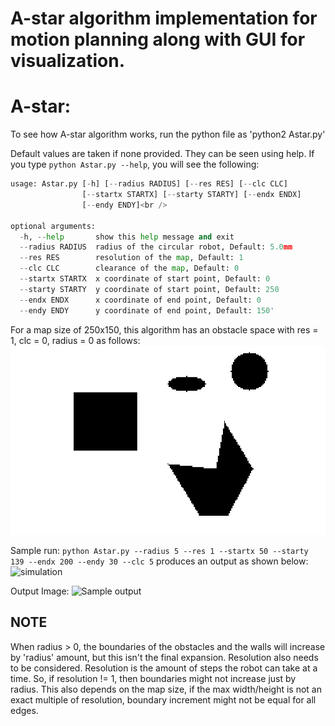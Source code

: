 # A-star algorithm implementation for motion planning along with GUI for visualization.

# A-star:

To see how A-star algorithm works, run the python file as 'python2 Astar.py'

Default values are taken if none provided. They can be seen using help. If you type ```python Astar.py --help```, you will see the following:

```python
usage: Astar.py [-h] [--radius RADIUS] [--res RES] [--clc CLC]
                [--startx STARTX] [--starty STARTY] [--endx ENDX]
                [--endy ENDY]<br />

optional arguments:
  -h, --help       show this help message and exit
  --radius RADIUS  radius of the circular robot, Default: 5.0mm
  --res RES        resolution of the map, Default: 1
  --clc CLC        clearance of the map, Default: 0
  --startx STARTX  x coordinate of start point, Default: 0
  --starty STARTY  y coordinate of start point, Default: 250
  --endx ENDX      x coordinate of end point, Default: 0
  --endy ENDY      y coordinate of end point, Default: 150'
```
For a map size of 250x150, this algorithm has an obstacle space with res = 1, clc = 0, radius = 0 as follows:
![Obstacle Space](https://github.com/RachithP/motion-planning/blob/master/A-star/obstacleSpace.png)

Sample run:
```python Astar.py --radius 5 --res 1 --startx 50 --starty 139 --endx 200 --endy 30 --clc 5```
produces an output as shown below:
![simulation](https://github.com/RachithP/motion-planning/blob/master/A-star/astar.gif)

Output Image:
![Sample output](https://github.com/RachithP/motion-planning/blob/master/A-star/sample_output.png)


## NOTE
When radius > 0, the boundaries of the obstacles and the walls will increase by 'radius' amount, but this isn't the final expansion. Resolution also needs to be considered. Resolution is the amount of steps the robot can take at a time. So, if resolution != 1, then boundaries might not increase just by radius. This also depends on the map size, if the max width/height is not an exact multiple of resolution, boundary increment might not be equal for all edges.
